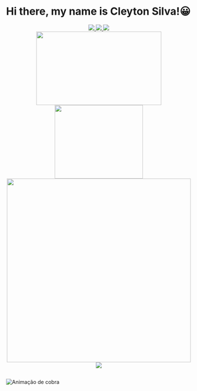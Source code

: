# Hi there, my name is Cleyton Silva!:grinning:

<div align="center">
<a href="https://www.linkedin.com/in/CleytonSilva7/" target="_blank">
  <img src="https://img.shields.io/badge/CleytonSilva7-blue?logo=linkedin&style=flat">
</a>
<a href="https://www.instagram.com/im.cleytin/" target="_blank">
  <img src="https://img.shields.io/badge/im.cleytin-blue?color=CB2770&logo=instagram&logoColor=fff&style=flat">
</a>
<a href="cleytonsiillvvaa@gmail.com" target="_blank">
  <img src="https://img.shields.io/badge/Cleyton Silva-blue?color=E02E23&logo=gmail&logoColor=fff&style=flat">
</a>
</div>

<div align="center">
    <a href="https://github.com/CleytonSilva7" align="center">
        <img width="340em" height="200em" src="https://github-readme-stats.vercel.app/api?username=CleytonSilva7&show_icons=true&theme=transparent&include_all_commits=true&count_private=true&rank_icon=github&hide_border=true"/>
        <img width="240em" height="200em" src="https://github-readme-stats.vercel.app/api/top-langs/?username=CleytonSilva7&layout=compact&langs_count=6&theme=transparent&hide_border=true"/>
    </a>    
    <div align="center">
      <img width="500em" src="https://github.com/CleytonSilva7/CleytonSilva7/assets/81132406/b0123663-5eb7-4cdd-b2ce-352df000aa6e"/>
    </div>    
    <a href="https://github.com/CleytonSilva7" align="center">
        <img src="https://streak-stats.demolab.com?user=CleytonSilva7&theme=transparent&hide_border=true&card_width=400&hide_total_contributions=true">
    </a>    
            
</div>
  
##

![ Animação de cobra ](https://user-images.githubusercontent.com/112713600/210834429-99258731-0f98-46ea-b0cc-ccf38a664124.svg)
